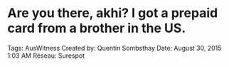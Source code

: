 # Are you there, akhi? I got a prepaid card from a brother in the US.

Tags: AusWitness
Created by: Quentin Sombsthay
Date: August 30, 2015 1:03 AM
Réseau: Surespot